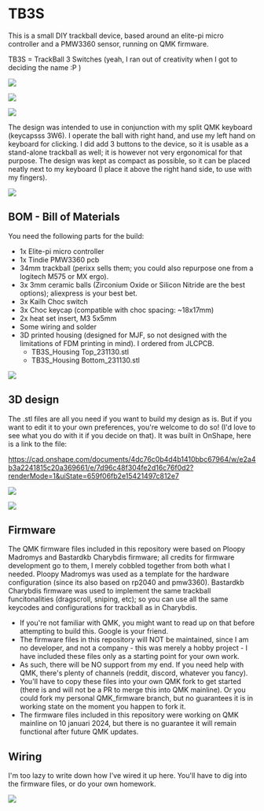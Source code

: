 # TB3S
This is a small DIY trackball device, based around an elite-pi micro controller and a PMW3360 sensor, running on QMK firmware. 

TB3S = TrackBall 3 Switches (yeah, I ran out of creativity when I got to deciding the name :P )

![](https://github.com/Wimads/TB3S/blob/main/images/IMG_20231214_222658_6.jpg)

![](https://github.com/Wimads/TB3S/blob/main/images/IMG_20231214_222613_698.jpg)

![](https://github.com/Wimads/TB3S/blob/main/images/IMG_20231214_222504_925.jpg)



The design was intended to use in conjunction with my split QMK keyboard (keycapsss 3W6). I operate the ball with right hand, and use my left hand on keyboard for clicking. I did add 3 buttons to the device, so it is usable as a stand-alone trackball as well; it is however not very ergonomical for that purpose. The design was kept as compact as possible, so it can be placed neatly next to my keyboard (I place it above the right hand side, to use with my fingers).

![](https://github.com/Wimads/TB3S/blob/main/images/PXL_20240108_225531608.jpg)

## BOM - Bill of Materials
You need the following parts for the build:
* 1x Elite-pi micro controller
* 1x Tindie PMW3360 pcb
* 34mm trackball (perixx sells them; you could also repurpose one from a logitech M575 or MX ergo).
* 3x 3mm ceramic balls (Zirconium Oxide or Silicon Nitride are the best options); aliexpress is your best bet.
* 3x Kailh Choc switch
* 3x Choc keycap (compatible with choc spacing: ~18x17mm)
* 2x heat set insert, M3 5x5mm
* Some wiring and solder
* 3D printed housing (designed for MJF, so not designed with the limitations of FDM printing in mind). I ordered from JLCPCB.
  * TB3S_Housing Top_231130.stl
  * TB3S_Housing Bottom_231130.stl

![](https://github.com/Wimads/TB3S/blob/main/images/IMG_20231214_184359_805.jpg)


## 3D design
The .stl files are all you need if you want to build my design as is. But if you want to edit it to your own preferences, you're welcome to do so! (I'd love to see what you do with it if you decide on that). It was built in OnShape, here is a link to the file: 

https://cad.onshape.com/documents/4dc76c0b4d4b1410bbc67964/w/e2a4b3a2241815c20a369661/e/7d96c48f304fe2d16c76f0d2?renderMode=1&uiState=659f06fb2e15421497c812e7

![](https://github.com/Wimads/TB3S/blob/main/images/Screenshot%202024-01-10%20220355.png)

![](https://github.com/Wimads/TB3S/blob/main/images/Screenshot%202024-01-10%20215835.png)


## Firmware
The QMK firmware files included in this repository were based on Ploopy Madromys and Bastardkb Charybdis firmware; all credits for firmware development go to them, I merely cobbled together from both what I needed. Ploopy Madromys was used as a template for the hardware configuration (since its also based on rp2040 and pmw3360). Bastardkb Charybdis firmware was used to implement the same trackball funcitonalities (dragscroll, sniping, etc); so you can use all the same keycodes and configurations for trackball as in Charybdis.
* If you're not familiar with QMK, you might want to read up on that before attempting to build this. Google is your friend.
* The firmware files in this repository will NOT be maintained, since I am no developer, and not a company - this was merely a hobby project - I have included these files only as a starting point for your own work.
* As such, there will be NO support from my end. If you need help with QMK, there's plenty of channels (reddit, discord, whatever you fancy).
* You'll have to copy these files into your own QMK fork to get started (there is and will not be a PR to merge this into QMK mainline). Or you could fork my personal QMK_firmware branch, but no guarantees it is in working state on the moment you happen to fork it.
* The firmware files included in this repository were working on QMK mainline on 10 januari 2024, but there is no guarantee it will remain functional after future QMK updates.


## Wiring
I'm too lazy to write down how I've wired it up here. You'll have to dig into the firmware files, or do your own homework.

![](https://github.com/Wimads/TB3S/blob/main/images/IMG_20231214_210434_575.jpg)
